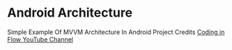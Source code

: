 # Android Architecture

Simple Example Of MVVM Architecture In Android Project
Credits <a href="https://www.youtube.com/@codinginflow">Coding in Flow YouTube Channel</a>
